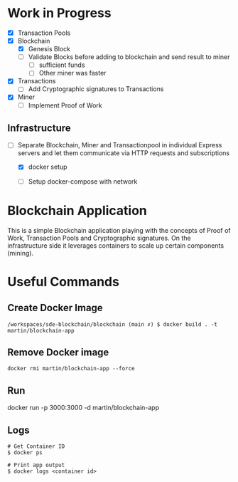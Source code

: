 # Work in Progress
- [x] Transaction Pools
- [x] Blockchain
    - [x] Genesis Block
    - [ ] Validate Blocks before adding to blockchain and send result to miner
        - [ ] sufficient funds
        - [ ] Other miner was faster
- [x] Transactions
    - [ ] Add Cryptographic signatures to Transactions
- [x] Miner
    - [ ] Implement Proof of Work

## Infrastructure
- [ ] Separate Blockchain, Miner and Transactionpool in individual Express servers and let them communicate via HTTP requests and subscriptions
    - [x] docker setup 
    - [ ] Setup docker-compose with network



# Blockchain Application
This is a simple Blockchain application playing with the concepts of Proof of Work, Transaction Pools and Cryptographic signatures. On the infrastructure side it leverages containers to scale up certain components (mining). 

# Useful Commands

## Create Docker Image
```
/workspaces/sde-blockchain/blockchain (main ✗) $ docker build . -t martin/blockchain-app
```

## Remove Docker image
```
docker rmi martin/blockchain-app --force
```

## Run
docker run -p 3000:3000 -d martin/blockchain-app

## Logs
```
# Get Container ID
$ docker ps

# Print app output
$ docker logs <container id>
```
